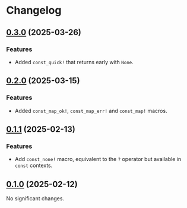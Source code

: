 # Changelog

<!-- changelogging: start -->

## [0.3.0](https://github.com/nekitdev/const-macros/tree/v0.3.0) (2025-03-26)

### Features

- Added `const_quick!` that returns early with `None`.

## [0.2.0](https://github.com/nekitdev/const-macros/tree/v0.2.0) (2025-03-15)

### Features

- Added `const_map_ok!`, `const_map_err!` and `const_map!` macros.

## [0.1.1](https://github.com/nekitdev/const-macros/tree/v0.1.1) (2025-02-13)

### Features

- Add `const_none!` macro, equivalent to the `?` operator but available in `const` contexts.

## [0.1.0](https://github.com/nekitdev/const-macros/tree/v0.1.0) (2025-02-12)

No significant changes.
